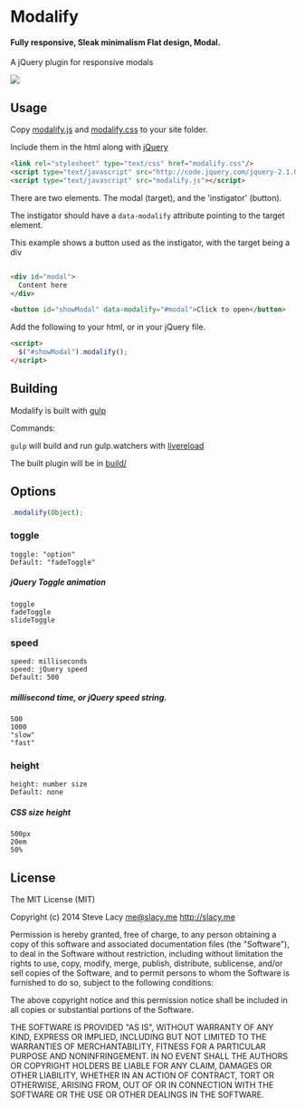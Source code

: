 # Modalify

#### Fully responsive, Sleak minimalism Flat design, Modal.

A jQuery plugin for responsive modals

<img src="https://raw.github.com/stevelacy/modalify/master/screenshot.png">

## Usage

Copy [modalify.js](https://raw.github.com/stevelacy/modalify/master/build/modalify.js) and [modalify.css](https://raw.github.com/stevelacy/modalify/master/build/modalify.css)
to your site folder.

Include them in the html along with [jQuery](http://jquery.com/download/)

```html
<link rel="stylesheet" type="text/css" href="modalify.css"/>
<script type="text/javascript" src="http://code.jquery.com/jquery-2.1.0.min.js"></script>
<script type="text/javascript" src="modalify.js"></script>

```
There are two elements. The modal (target), and the 'instigator' (button).

The instigator should have a `data-modalify` attribute pointing to the target element.

This example shows a button used as the instigator, with the target being a div

```html

<div id="modal">
  Content here
</div>

<button id="showModal" data-modalify="#modal">Click to open</button>

```
Add the following to your html, or in your jQuery file.
```html
<script>
  $("#showModal").modalify();
</script>
```

## Building

Modalify is built with [gulp](https://github.com/gulpjs/gulp)

Commands:

`gulp` will build and run gulp.watchers with [livereload](https://github.com/napcs/node-livereload)

The built plugin will be in [build/](https://github.com/stevelacy/modalify/build/)


## Options

```js
.modalify(Object);
```

### toggle

```
toggle: "option"
Default: "fadeToggle"
```

##### jQuery Toggle animation
    
    toggle
    fadeToggle
    slideToggle

### speed

```
speed: milliseconds
speed: jQuery speed
Default: 500
```

##### millisecond time, or jQuery speed string.

    500
    1000
    "slow"
    "fast"

### height

```
height: number size
Default: none
```

##### CSS size height
    
    500px
    20em
    50%


## License

The MIT License (MIT)

Copyright (c) 2014 Steve Lacy <me@slacy.me> http://slacy.me

Permission is hereby granted, free of charge, to any person obtaining a copy of
this software and associated documentation files (the "Software"), to deal in
the Software without restriction, including without limitation the rights to
use, copy, modify, merge, publish, distribute, sublicense, and/or sell copies of
the Software, and to permit persons to whom the Software is furnished to do so,
subject to the following conditions:

The above copyright notice and this permission notice shall be included in all
copies or substantial portions of the Software.

THE SOFTWARE IS PROVIDED "AS IS", WITHOUT WARRANTY OF ANY KIND, EXPRESS OR
IMPLIED, INCLUDING BUT NOT LIMITED TO THE WARRANTIES OF MERCHANTABILITY, FITNESS
FOR A PARTICULAR PURPOSE AND NONINFRINGEMENT. IN NO EVENT SHALL THE AUTHORS OR
COPYRIGHT HOLDERS BE LIABLE FOR ANY CLAIM, DAMAGES OR OTHER LIABILITY, WHETHER
IN AN ACTION OF CONTRACT, TORT OR OTHERWISE, ARISING FROM, OUT OF OR IN
CONNECTION WITH THE SOFTWARE OR THE USE OR OTHER DEALINGS IN THE SOFTWARE.